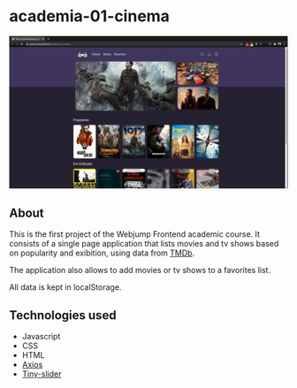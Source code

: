 # academia-01-cinema

![screenshot](public/images/screenshot_cinema.png)

## About
This is the first project of the Webjump Frontend academic course. It consists of a single page application that lists movies and tv shows based on popularity and exibition, using data from [TMDb](https://www.themoviedb.org/).

The application also allows to add movies or tv shows to a favorites list.

All data is kept in localStorage.

## Technologies used
* Javascript 
* CSS 
* HTML 
* [Axios](https://github.com/axios/axios)
* [Tiny-slider](https://github.com/ganlanyuan/tiny-slider)


